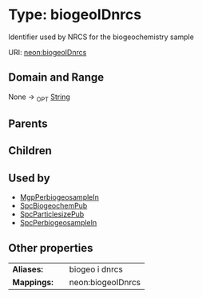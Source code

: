 
# Type: biogeoIDnrcs


Identifier used by NRCS for the biogeochemistry sample

URI: [neon:biogeoIDnrcs](https://data.neonscience.org/biogeoIDnrcs)


## Domain and Range

None ->  <sub>OPT</sub> [String](types/String.md)

## Parents


## Children


## Used by

 * [MgpPerbiogeosampleIn](MgpPerbiogeosampleIn.md)
 * [SpcBiogeochemPub](SpcBiogeochemPub.md)
 * [SpcParticlesizePub](SpcParticlesizePub.md)
 * [SpcPerbiogeosampleIn](SpcPerbiogeosampleIn.md)

## Other properties

|  |  |  |
| --- | --- | --- |
| **Aliases:** | | biogeo i dnrcs |
| **Mappings:** | | neon:biogeoIDnrcs |

